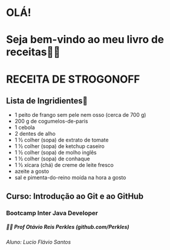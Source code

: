 # OLÁ! 

# Seja bem-vindo ao meu livro de receitas:man_cook:



# RECEITA DE STROGONOFF



## Lista de Ingridientes:bookmark_tabs:	

- 1 peito de frango  sem pele nem osso (cerca de 700 g)
- 200 g de cogumelos-de-paris
- 1 cebola
- 2 dentes de alho
- 1 ½ colher (sopa) de extrato de tomate
- 1 ½ colher (sopa) de ketchup caseiro
- 1 ½ colher (sopa) de molho inglês
- 1 ½ colher (sopa) de conhaque
- 1 ½ xícara (chá) de creme de leite fresco
- azeite a gosto
- sal e pimenta-do-reino moída na hora a gosto



## Curso: Introdução ao Git e ao GitHub

### Bootcamp Inter Java Developer

##### :man_teacher: Prof Otávio Reis Perkles (github.com/Perkles)

 ###### Aluno: Lucio Flávio Santos

